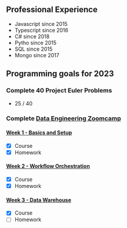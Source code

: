 

## Professional Experience

- Javascript since 2015
- Typescript since 2016
- C# since 2018
- Pytho since 2015
- SQL since 2015
- Mongo since 2017

## Programming goals for 2023

### Complete 40 Project Euler Problems
- 25 / 40

### Complete [Data Engineering Zoomcamp](https://github.com/DataTalksClub/data-engineering-zoomcamp)

#### [Week 1 - Basics and Setup](https://github.com/DataTalksClub/data-engineering-zoomcamp/tree/main/week_1_basics_n_setup)
- [x] Course
- [x] Homework

#### [Week 2 - Workflow Orchestration](https://github.com/DataTalksClub/data-engineering-zoomcamp/tree/main/week_2_workflow_orchestration)
- [x] Course
- [x] Homework

#### [Week 3 - Data Warehouse](https://github.com/DataTalksClub/data-engineering-zoomcamp/tree/main/week_3_data_warehouse)
- [x] Course
- [ ] Homework
